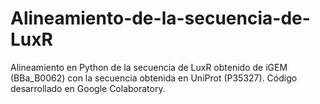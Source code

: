 # Alineamiento-de-la-secuencia-de-LuxR
Alineamiento en Python de la secuencia de LuxR obtenido de iGEM (BBa_B0062) con la secuencia obtenida en UniProt (P35327). Código desarrollado en Google Colaboratory.
